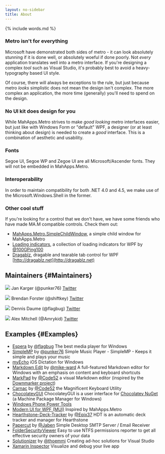 ```yaml
---
layout: no-sidebar
title: About
---
```


{% include words.md %}

### Metro isn't for everything

Microsoft have demonstrated both sides of metro - it can look absolutely stunning if it is done well, or absolutely woeful if done poorly. Not *every* application translates well into a metro interface. If you're designing a complex *tool* such as Visual Studio, it's probably best to avoid a heavy-typography based UI style.

Of course, there will always be exceptions to the rule, but just because metro *looks* simplistic does not mean the design isn't complex. The more complex an application, the more time (generally) you'll need to spend on the design. 

### No UI kit does design for you

While MahApps.Metro strives to make *good looking* metro interfaces easier, but just like with Windows Form or "default" WPF, a designer (or at least thinking about design) is needed to create a *good* interface. This is a combination of aesthetic and usability.

### Fonts

Segoe UI, Segoe WP and Zegoe UI are all Microsoft/Ascender fonts. They will not be embedded in MahApps.Metro.

### Interoperability

In order to maintain compatibility for both .NET 4.0 and 4.5, we make use of the Microsoft.Windows.Shell in the former.

### Other cool stuff

If you're looking for a control that we don't have, we have some friends who have made MA.M compatible controls. Check them out:

- [MahApps.Metro.SimpleChildWindow](https://github.com/punker76/MahApps.Metro.SimpleChildWindow), a simple child window for MahApps.Metro
- [Loading indicators](https://github.com/100GPing100/LoadingIndicators.WPF), a collection of loading indicators for WPF by [@100GPing100](https://github.com/100GPing100)
- [Dragablz](https://github.com/ButchersBoy/Dragablz), dragable and tearable tab control for WPF [http://dragablz.net](http://dragablz.net)

## Maintainers {#Maintainers}

<div id="maintainer-list">
  <p>
    <img src="https://1.gravatar.com/avatar/1aea0f4dba1906e759377308c0df08f6?s=40"> Jan Karger (@punker76)
    <a href="https://twitter.com/punker76">Twitter</a>
  </p>
  <p>
    <img src="https://0.gravatar.com/avatar/337e8e7f3447c1245268f3313a3c3d88?s=40"> Brendan Forster (@shiftkey) 
    <a href="https://twitter.com/shiftkey">Twitter</a>
  </p>
  <p>
    <img src="https://2.gravatar.com/avatar/2ad310d3d4686045a088ed29029a62f0?s=40"> Dennis Daume (@flagbug)
    <a href="https://twitter.com/flagbug">Twitter</a>
  </p>
  <p>
    <img src="https://0.gravatar.com/avatar/0d3e475b86cba8c7eb6144364157ae8f?s=40"> Alex Mitchell (@Amrykid)
    <a href="https://twitter.com/Amrykid">Twitter</a>
  </p>
</div>

## Examples {#Examples}

* [Espera](http://getespera.com) by [@flagbug](https://github.com/flagbug) The best media player for Windows
* [SimpleMP](https://github.com/punker76/simple-music-player) by [@punker76](https://github.com/punker76) Simple Music Player - SimpleMP - Keeps it simple and plays your music
* [myEcho](http://myechoapp.com/) iOS Dictation for Windows
* [Markdown Edit](http://markdownedit.com/) by [@mike-ward](https://github.com/mike-ward) A full-featured Markdown editor for Windows with an emphasis on content and keyboard shortcuts
* [MarkPad](http://code52.org/DownmarkerWPF) by [@Code52](https://github.com/Code52) a visual Markdown editor (inspired by the [Downmarker project](http://code52.org/DownmarkerWPF/))
* [Carnac](http://code52.org/carnac/) by [@Code52](https://github.com/Code52) the Magnificent Keyboard Utility
* [ChocolateyGUI](https://github.com/chocolatey/ChocolateyGUI) ChocolateyGUI is a user interface for [Chocolatey NuGet](http://chocolatey.org/) (a Machine Package Manager for Windows)
* [Windows Phone Power Tools](http://wptools.codeplex.com/)
* [Modern UI for WPF (MUI)](https://github.com/firstfloorsoftware/mui) Inspired by MahApps.Metro
* [Hearthstone-Deck-Tracker](https://github.com/Epix37/Hearthstone-Deck-Tracker) by [@Epix37](https://github.com/Epix37) HDT is an automatic deck tracker and manager for Hearthstone
* [Papercut](https://github.com/jaben/papercut) by [@Jaben](https://github.com/Jaben) Simple Desktop SMTP Server / Email Receiver
* [FolderSecurityViewer](https://www.foldersecurityviewer.com) Easy to use NTFS permissions reporter to get all effective security owners of your data
* [Solutionizer](https://github.com/thoemmi/Solutionizer) by [@thoemmi](https://github.com/thoemmi) Creating ad-hoc solutions for Visual Studio
* [Xamarin Inspector](https://developer.xamarin.com/guides/cross-platform/inspector/) Visualize and debug your live app
